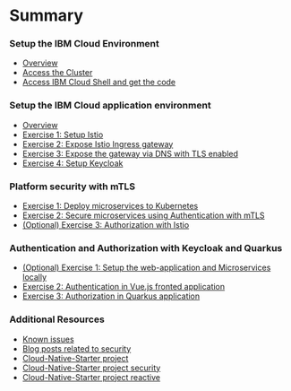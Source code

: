 # Summary

<!-- Rules of SUMMARY.md are here: https://docs.gitbook.com/integrations/github/content-configuration#summary -->
<!-- All headings MUST be THREE hashmarks (###) -->
<!-- Indented bullets (4 spaces) will make the first line be a section -->

### Setup the IBM Cloud Environment

* [Overview](pre-work/README.md)
* [Access the Cluster](pre-work/CLOUD_ACCOUNT.md)
* [Access IBM Cloud Shell and get the code](pre-work/CLOUD_SHELL.md)

### Setup the IBM Cloud application environment

* [Overview](app-env-exercise-01/README.md)
* [Exercise 1: Setup Istio](app-env-exercise-01/SETUP_ISTIO.md)
* [Exercise 2: Expose Istio Ingress gateway](app-env-exercise-01/SETUP_ISTIO_INGRESS.md)
* [Exercise 3: Expose the gateway via DNS with TLS enabled](app-env-exercise-01/SETUP_ISTIO_INGRESS_TLS.md)
* [Exercise 4: Setup Keycloak](app-env-exercise-01/SETUP_KEYCLOAK.md)

### Platform security with mTLS

* [Exercise 1: Deploy microservices to Kubernetes](p-sec-exercise-01/README.md)
* [Exercise 2: Secure microservices using Authentication with mTLS](p-sec-exercise-02/README.md)
* [(Optional) Exercise 3: Authorization with Istio](p-sec-exercise-03/README.md)

### Authentication and Authorization with Keycloak and Quarkus

* [(Optional) Exercise 1: Setup the web-application and Microservices locally](app-sec-exercise-01/README.md)
* [Exercise 2: Authentication in Vue.js fronted application](app-sec-exercise-01/APPLICATION_AUTHENTICATION.md)
* [Exercise 3: Authorization in Quarkus application](app-sec-exercise-01/APPLICATION_AUTHORIZATION.md)

### Additional Resources

* [Known issues](additional/additional.md)
* [Blog posts related to security](BLOGS.md)
* [Cloud-Native-Starter project](https://github.com/IBM/cloud-native-starter)
* [Cloud-Native-Starter project security](https://github.com/IBM/cloud-native-starter/security)
* [Cloud-Native-Starter project reactive](https://github.com/IBM/cloud-native-starter/security)

